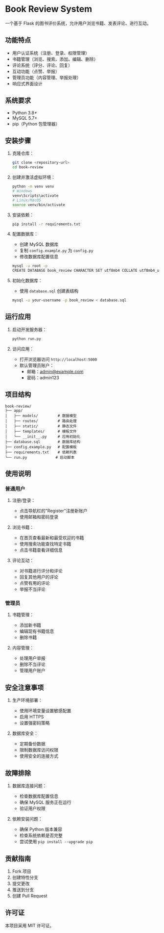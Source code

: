 # Book Review System

一个基于 Flask 的图书评价系统，允许用户浏览书籍、发表评论、进行互动。

## 功能特点

- 用户认证系统（注册、登录、权限管理）
- 书籍管理（浏览、搜索、添加、编辑、删除）
- 评论系统（评分、评论、回复）
- 互动功能（点赞、举报）
- 管理员功能（内容管理、举报处理）
- 响应式界面设计

## 系统要求

- Python 3.8+
- MySQL 5.7+
- pip（Python 包管理器）

## 安装步骤

1. 克隆仓库：
   ```bash
   git clone <repository-url>
   cd book-review
   ```

2. 创建并激活虚拟环境：
   ```bash
   python -m venv venv
   # Windows
   venv\Scripts\activate
   # Linux/MacOS
   source venv/bin/activate
   ```

3. 安装依赖：
   ```bash
   pip install -r requirements.txt
   ```

4. 配置数据库：
   - 创建 MySQL 数据库
   - 复制 `config.example.py` 为 `config.py`
   - 修改数据库配置信息
   ```bash
   mysql -u root -p
   CREATE DATABASE book_review CHARACTER SET utf8mb4 COLLATE utf8mb4_unicode_ci;
   ```

5. 初始化数据库：
   - 使用 `database.sql` 创建表结构
   ```bash
   mysql -u your-username -p book_review < database.sql
   ```

## 运行应用

1. 启动开发服务器：
   ```bash
   python run.py
   ```

2. 访问应用：
   - 打开浏览器访问 `http://localhost:5000`
   - 默认管理员账户：
     - 邮箱：admin@example.com
     - 密码：admin123

## 项目结构

```
book-review/
├── app/
│   ├── models/         # 数据模型
│   ├── routes/         # 路由处理
│   ├── static/         # 静态文件
│   ├── templates/      # 模板文件
│   └── __init__.py     # 应用初始化
├── database.sql        # 数据库结构
├── config.example.py   # 配置模板
├── requirements.txt    # 依赖列表
└── run.py             # 启动脚本
```

## 使用说明

### 普通用户

1. 注册/登录：
   - 点击导航栏的"Register"注册新账户
   - 使用邮箱和密码登录

2. 浏览书籍：
   - 在首页查看最新和最受欢迎的书籍
   - 使用搜索功能查找特定书籍
   - 点击书籍查看详细信息

3. 评论互动：
   - 对书籍进行评分和评论
   - 回复其他用户的评论
   - 点赞有用的评论
   - 举报不当评论

### 管理员

1. 书籍管理：
   - 添加新书籍
   - 编辑现有书籍信息
   - 删除书籍

2. 内容管理：
   - 处理用户举报
   - 删除不当评论
   - 管理用户账户

## 安全注意事项

1. 生产环境部署：
   - 使用环境变量设置敏感配置
   - 启用 HTTPS
   - 设置强密码策略

2. 数据库安全：
   - 定期备份数据
   - 限制数据库访问权限
   - 使用安全的连接方式

## 故障排除

1. 数据库连接问题：
   - 检查数据库配置信息
   - 确保 MySQL 服务正在运行
   - 验证用户权限

2. 依赖安装问题：
   - 确保 Python 版本兼容
   - 检查系统依赖是否完整
   - 尝试使用 `pip install --upgrade pip`

## 贡献指南

1. Fork 项目
2. 创建特性分支
3. 提交更改
4. 推送到分支
5. 创建 Pull Request

## 许可证

本项目采用 MIT 许可证。

